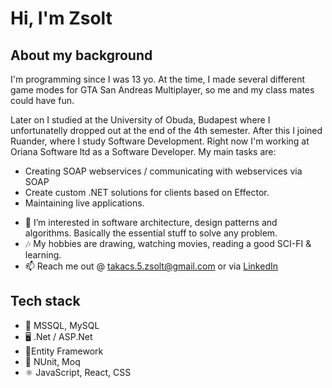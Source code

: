 # Hi, I'm Zsolt

## About my background

I'm programming since I was 13 yo. At the time, I made several different game modes for GTA San Andreas Multiplayer, so me and my class mates could have fun.

Later on I studied at the University of Obuda, Budapest where I unfortunatelly dropped out at the end of the 4th semester.
After this I joined Ruander, where I study Software Development. Right now I'm working at Oriana Software ltd as a Software Developer. 
My main tasks are:
* Creating SOAP webservices / communicating with webservices via SOAP
* Create custom .NET solutions for clients based on Effector.
* Maintaining live applications.

- 👀 I’m interested in software architecture, design patterns and algorithms. Basically the essential stuff to solve any problem.
- 🎶 My hobbies are drawing, watching movies, reading a good SCI-FI & learning.
- 📫 Reach me out @ takacs.5.zsolt@gmail.com or via [LinkedIn](https://www.linkedin.com/in/zsolt-tak%C3%A1cs-a18934211/) 

## Tech stack
* 💾 MSSQL, MySQL
* 🖥 .Net / ASP.Net
* 🔧Entity Framework
* 🧪 NUnit, Moq
* ⚛ JavaScript, React, CSS

<!---
takacs5zsolt/takacs5zsolt is a ✨ special ✨ repository because its `README.md` (this file) appears on your GitHub profile.
You can click the Preview link to take a look at your changes.
--->
